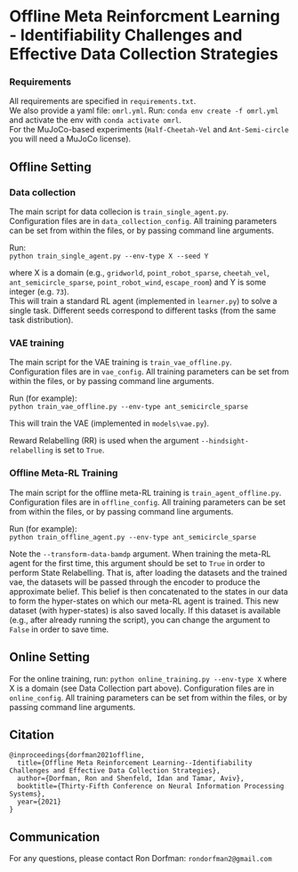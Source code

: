 # Offline Meta Reinforcment Learning - Identifiability Challenges and Effective Data Collection Strategies

### Requirements ### 
All requirements are specified in ``requirements.txt``. \
We also provide a yaml file: ``omrl.yml``. Run: ``conda env create -f omrl.yml`` and activate the env with ``conda activate omrl``.  
For the MuJoCo-based experiments (``Half-Cheetah-Vel`` and ``Ant-Semi-circle`` you will need a MuJoCo license).  

## Offline Setting ##
### Data collection ###
The main script for data collecion is ``train_single_agent.py``.  
Configuration files are in ``data_collection_config``. All training parameters can be set from within the files, or by passing command line arguments.  

Run:  
``python train_single_agent.py --env-type X --seed Y``  

where X is a domain (e.g., ``gridworld``, ``point_robot_sparse``, ``cheetah_vel``, ``ant_semicircle_sparse``, ``point_robot_wind``, ``escape_room``) and Y is some integer (e.g. ``73``).  
This will train a standard RL agent (implemented in ``learner.py``) to solve a single task. Different seeds correspond to different tasks (from the same task distribution).  




### VAE training ###
The main script for the VAE training is ``train_vae_offline.py``.  
Configuration files are in ``vae_config``. All training parameters can be set from within the files, or by passing command line arguments.  

Run (for example):  
``python train_vae_offline.py --env-type ant_semicircle_sparse``  

This will train the VAE (implemented in ``models\vae.py``).  

Reward Relabelling (RR) is used when the argument ``--hindsight-relabelling`` is set to ``True``. 



### Offline Meta-RL Training ###
The main script for the offline meta-RL training is ``train_agent_offline.py``.  
Configuration files are in ``offline_config``. All training parameters can be set from within the files, or by passing command line arguments.  

Run (for example):  
``python train_offline_agent.py --env-type ant_semicircle_sparse``  

Note the ``--transform-data-bamdp`` argument. When training the meta-RL agent for the first time, this argument should be set to ``True`` in order to perform State Relabelling. 
That is, after loading the datasets and the trained vae, the datasets will be passed through the encoder to produce the approximate belief. This belief is then concatenated 
to the states in our data to form the hyper-states on which our meta-RL agent is trained. This new dataset (with hyper-states) is also saved locally. If this dataset is available
(e.g., after already running the script), you can change the argument to ``False`` in order to save time.  



## Online Setting ##
For the online training, run: ``python online_training.py --env-type X`` where X is a domain (see Data Collection part above).
Configuration files are in ``online_config``. All training parameters can be set from within the files, or by passing command line arguments.  


## Citation ##
```
@inproceedings{dorfman2021offline,
  title={Offline Meta Reinforcement Learning--Identifiability Challenges and Effective Data Collection Strategies},
  author={Dorfman, Ron and Shenfeld, Idan and Tamar, Aviv},
  booktitle={Thirty-Fifth Conference on Neural Information Processing Systems},
  year={2021}
}
```

## Communication ##
For any questions, please contact Ron Dorfman: ``rondorfman2@gmail.com``





